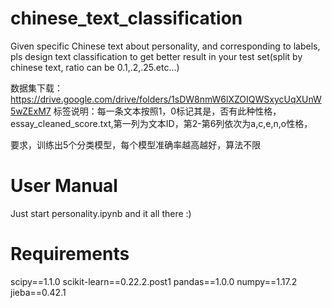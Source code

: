 # chinese_text_classification
Given specific Chinese text about personality, and corresponding to labels, pls design text classification to get better result in your test set(split by chinese text, ratio can be 0.1,.2,.25.etc...)


数据集下载： https://drive.google.com/drive/folders/1sDW8nmW6lXZOIQWSxycUqXUnW5wZExM7
标签说明：每一条文本按照1，0标记其是，否有此种性格，
essay_cleaned_score.txt,第一列为文本ID，第2-第6列依次为a,c,e,n,o性格，


要求，训练出5个分类模型，每个模型准确率越高越好，算法不限

# User Manual

Just start personality.ipynb and it all there :)

# Requirements

scipy==1.1.0
scikit-learn==0.22.2.post1
pandas==1.0.0
numpy==1.17.2
jieba==0.42.1
